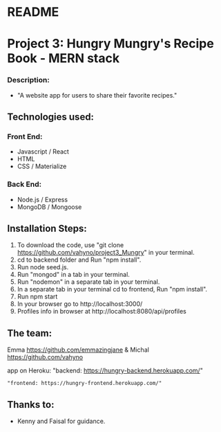# README

# Project 3: Hungry Mungry's Recipe Book - MERN stack

### Description:
* "A website app for users to share their favorite recipes."

## Technologies used:
### Front End:
* Javascript / React
* HTML
* CSS / Materialize
### Back End:
* Node.js / Express
* MongoDB / Mongoose

## Installation Steps:

1. To download the code, use "git clone https://github.com/vahyno/project3_Mungry" in your terminal.
2. cd to backend folder and Run "npm install".
3. Run node seed.js.
3. Run "mongod" in a tab in your terminal.
4. Run "nodemon" in a separate tab in your terminal.
5. In a separate tab in your terminal cd to frontend, Run "npm install".
6. Run npm start
7. In your browser go to http://localhost:3000/
8. Profiles info in browser at http://localhost:8080/api/profiles



## The team:
  Emma https://github.com/emmazingjane & Michal https://github.com/vahyno

  app on Heroku:
    "backend: https://hungry-backend.herokuapp.com/"

    "frontend: https://hungry-frontend.herokuapp.com/"


## Thanks to:
* Kenny and Faisal for guidance.
